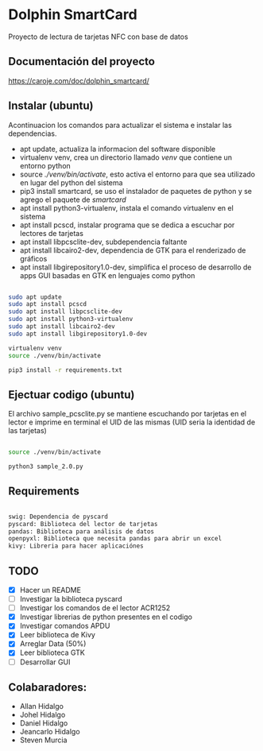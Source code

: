 # Dolphin SmartCard

Proyecto de lectura de tarjetas NFC con base de datos

## Documentación del proyecto

https://caroje.com/doc/dolphin_smartcard/

## Instalar (ubuntu)

Acontinuacion los comandos para actualizar el sistema e instalar las dependencias.

- apt update, actualiza la informacion del software disponible
- virtualenv venv, crea un directorio llamado _venv_ que contiene un entorno python
- source _./venv/bin/activate_, esto activa el entorno para que sea utilizado en lugar del python del sistema
- pip3 install smartcard, se uso el instalador de paquetes de python y se agrego el paquete de _smartcard_
- apt install python3-virtualenv, instala el comando virtualenv en el sistema
- apt install pcscd, instalar programa que se dedica a escuchar por lectores de tarjetas
- apt install libpcsclite-dev, subdependencia faltante
- apt install libcairo2-dev, dependencia de GTK para el renderizado de gráficos
- apt install libgirepository1.0-dev, simplifica el proceso de desarrollo de apps GUI basadas en GTK en lenguajes como python

```bash

sudo apt update
sudo apt install pcscd
sudo apt install libpcsclite-dev
sudo apt install python3-virtualenv
sudo apt install libcairo2-dev
sudo apt install libgirepository1.0-dev

virtualenv venv
source ./venv/bin/activate

pip3 install -r requirements.txt

```

## Ejectuar codigo (ubuntu)

El archivo sample_pcsclite.py se mantiene escuchando por tarjetas en el lector e imprime en terminal el UID de las mismas (UID seria la identidad de las tarjetas)

```bash

source ./venv/bin/activate

python3 sample_2.0.py

```

## Requirements

```bash

swig: Dependencia de pyscard
pyscard: Biblioteca del lector de tarjetas
pandas: Biblioteca para análisis de datos
openpyxl: Biblioteca que necesita pandas para abrir un excel
kivy: Libreria para hacer aplicaciónes

```

## TODO
- [x] Hacer un README
- [ ] Investigar la biblioteca pyscard
- [ ] Investigar los comandos de el lector ACR1252
- [x] Investigar librerias de python presentes en el codigo
- [x] Investigar comandos APDU
- [x] Leer biblioteca de Kivy
- [x] Arreglar Data (50%)
- [x] Leer biblioteca GTK
- [ ] Desarrollar GUI
## Colabaradores:
- Allan Hidalgo
- Johel Hidalgo
- Daniel Hidalgo
- Jeancarlo Hidalgo
- Steven Murcia
